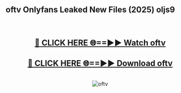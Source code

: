 <h2>oftv Onlyfans Leaked New Files (2025) oljs9</h2>
<br>
<div align="center">
<h2><a href="https://mediafiles.top/oftv&ref=git" rel="nofollow">🔴 CLICK HERE 🌐==►► Watch oftv</a></h2>
<h2><a href="https://mediafiles.top/oftv&ref=git" rel="nofollow">🔴 CLICK HERE 🌐==►► Download oftv</a></h2>
<br>
<a href="https://mediafiles.top/oftv&ref=git" rel="nofollow" data-target="animated-image.originalLink"><img src="https://i.ibb.co.com/xMMVF88/686577567.gif" alt="oftv" style="max-width: 100%; display: inline-block;" data-target="animated-image.originalImage"></a>
</div>
<br>
<br>